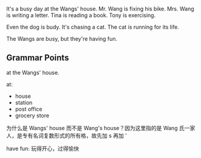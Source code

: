 It's a busy day at the Wangs' house. Mr. Wang is fixing his bike. Mrs. Wang is writing a letter. Tina is reading a book. Tony is exercising. 

Even the dog is budy. It's chasing a cat. The cat is running for its life.

The Wangs are busy, but they're having fun.   

## Grammar Points
at the Wangs' house.

at:
- house
- station
- post office
- grocery store

为什么是 Wangs' house 而不是 Wang's house？因为这里指的是 Wang 氏一家人，是专有名词复数形式的所有格，故先加 s 再加 '

have fun: 玩得开心，过得愉快
